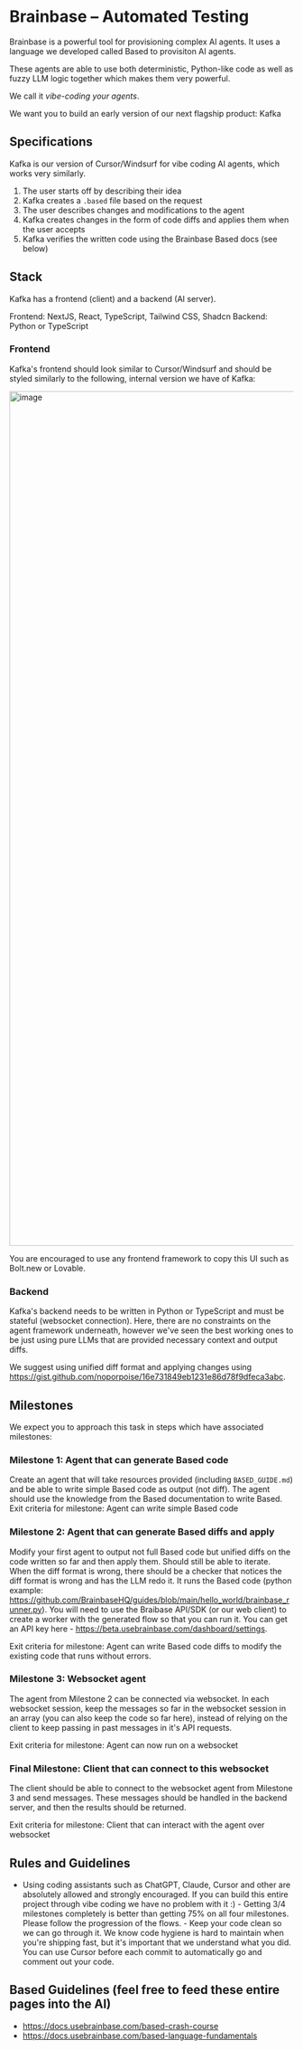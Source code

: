 # Brainbase – Automated Testing
Brainbase is a powerful tool for provisioning complex AI agents. It uses a language we developed called Based to provisiton AI agents.

These agents are able to use both deterministic, Python-like code as well as fuzzy LLM logic together which makes them very powerful.

We call it *vibe-coding your agents*.

We want you to build an early version of our next flagship product: Kafka

## Specifications
Kafka is our version of Cursor/Windsurf for vibe coding AI agents, which works very similarly.

1. The user starts off by describing their idea
2. Kafka creates a `.based` file based on the request
3. The user describes changes and modifications to the agent
4. Kafka creates changes in the form of code diffs and applies them when the user accepts
5. Kafka verifies the written code using the Brainbase Based docs (see below)

## Stack

Kafka has a frontend (client) and a backend (AI server).

Frontend: NextJS, React, TypeScript, Tailwind CSS, Shadcn
Backend: Python or TypeScript

### Frontend
Kafka's frontend should look similar to Cursor/Windsurf and should be styled similarly to the following, internal version we have of Kafka:

<img width="1512" alt="image" src="https://github.com/user-attachments/assets/d8c13d2e-3147-4ded-b9cf-924f50673a8f" />

You are encouraged to use any frontend framework to copy this UI such as Bolt.new or Lovable.

### Backend
Kafka's backend needs to be written in Python or TypeScript and must be stateful (websocket connection). Here, there are no constraints on the agent framework underneath, however we've seen the best working ones to be just using pure LLMs that are provided necessary context and output diffs.

We suggest using unified diff format and applying changes using https://gist.github.com/noporpoise/16e731849eb1231e86d78f9dfeca3abc.

## Milestones
We expect you to approach this task in steps which have associated milestones:

### Milestone 1: Agent that can generate Based code
Create an agent that will take resources provided (including `BASED_GUIDE.md`) and be able to write simple Based code as output (not diff). The agent should use the knowledge from the Based documentation to write Based.
Exit criteria for milestone: Agent can write simple Based code

### Milestone 2: Agent that can generate Based diffs and apply
Modify your first agent to output not full Based code but unified diffs on the code written so far and then apply them. Should still be able to iterate. When the diff format is wrong, there should be a checker that notices the diff format is wrong and has the LLM redo it. It runs the Based code (python example:
https://github.com/BrainbaseHQ/guides/blob/main/hello_world/brainbase_runner.py). You will need to use the Braibase API/SDK (or our web client) to create a worker with the generated flow so that you can run it. You can get an API key here - https://beta.usebrainbase.com/dashboard/settings.

Exit criteria for milestone: Agent can write Based code diffs to modify the existing code that runs without errors.

### Milestone 3: Websocket agent
The agent from Milestone 2 can be connected via websocket. In each websocket session, keep the messages so far in the websocket session in an array (you can also keep the code so far here), instead of relying on the client to keep passing in past messages in it's API requests.

Exit criteria for milestone: Agent can now run on a websocket

### Final Milestone: Client that can connect to this websocket
The client should be able to connect to the websocket agent from Milestone 3 and send messages. These messages should be handled in the backend server, and then the results should be returned.

Exit criteria for milestone: Client that can interact with the agent over websocket

## Rules and Guidelines
- Using coding assistants such as ChatGPT, Claude, Cursor and other are absolutely allowed and strongly encouraged. If you can build this entire project through vibe coding we have no problem with it :)
- Getting 3/4 milestones completely is better than getting 75% on all four milestones. Please follow the progression of the flows.
- Keep your code clean so we can go through it. We know code hygiene is hard to maintain when you're shipping fast, but it's important that we understand what you did. You can use Cursor before each commit to automatically go and comment out your code.

## Based Guidelines (feel free to feed these entire pages into the AI)
- https://docs.usebrainbase.com/based-crash-course
- https://docs.usebrainbase.com/based-language-fundamentals
